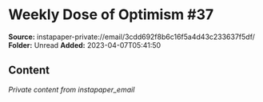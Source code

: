 # Weekly Dose of Optimism #37

**Source:** instapaper-private://email/3cdd692f8b6c16f5a4d43c233637f5df/
**Folder:** Unread
**Added:** 2023-04-07T05:41:50




## Content
*Private content from instapaper_email*
